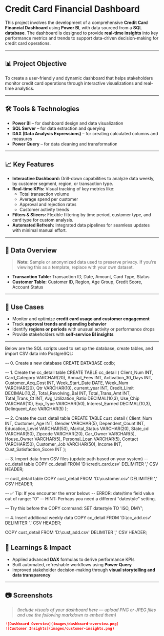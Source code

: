 # Credit Card Financial Dashboard

This project involves the development of a comprehensive **Credit Card Financial Dashboard** using **Power BI**, with data sourced from a **SQL database**. The dashboard is designed to provide **real-time insights** into key performance metrics and trends to support data-driven decision-making for credit card operations.

---

## 📊 Project Objective

To create a user-friendly and dynamic dashboard that helps stakeholders monitor credit card operations through interactive visualizations and real-time analytics.

---

## 🛠️ Tools & Technologies

- **Power BI** – for dashboard design and data visualization
- **SQL Server** – for data extraction and querying
- **DAX (Data Analysis Expressions)** – for creating calculated columns and measures
- **Power Query** – for data cleaning and transformation

---

## 📈 Key Features

- **Interactive Dashboard:** Drill-down capabilities to analyze data weekly, by customer segment, region, or transaction type.
- **Real-time KPIs:** Visual tracking of key metrics like:
  - Total transaction volume
  - Average spend per customer
  - Approval and rejection rates
  - Customer activity trends
- **Filters & Slicers:** Flexible filtering by time period, customer type, and card type for custom analysis.
- **Automated Refresh:** Integrated data pipelines for seamless updates with minimal manual effort.

---

## 📁 Data Overview

> **Note:** Sample or anonymized data used to preserve privacy. If you're viewing this as a template, replace with your own dataset.

- **Transaction Table:** Transaction ID, Date, Amount, Card Type, Status
- **Customer Table:** Customer ID, Region, Age Group, Credit Score, Account Status

---

## 📌 Use Cases

- Monitor and optimize **credit card usage and customer engagement**
- Track **approval trends and spending behavior**
- Identify **regions or periods** with unusual activity or performance drops
- Provide stakeholders with **self-service BI insights**

---
Below are the SQL scripts used to set up the database, create tables, and import CSV data into PostgreSQL:

-- 0. Create a new database
CREATE DATABASE ccdb;

-- 1. Create the cc_detail table
CREATE TABLE cc_detail (
    Client_Num INT,
    Card_Category VARCHAR(20),
    Annual_Fees INT,
    Activation_30_Days INT,
    Customer_Acq_Cost INT,
    Week_Start_Date DATE,
    Week_Num VARCHAR(20),
    Qtr VARCHAR(10),
    current_year INT,
    Credit_Limit DECIMAL(10,2),
    Total_Revolving_Bal INT,
    Total_Trans_Amt INT,
    Total_Trans_Ct INT,
    Avg_Utilization_Ratio DECIMAL(10,3),
    Use_Chip VARCHAR(10),
    Exp_Type VARCHAR(50),
    Interest_Earned DECIMAL(10,3),
    Delinquent_Acc VARCHAR(5)
);

-- 2. Create the cust_detail table
CREATE TABLE cust_detail (
    Client_Num INT,
    Customer_Age INT,
    Gender VARCHAR(5),
    Dependent_Count INT,
    Education_Level VARCHAR(50),
    Marital_Status VARCHAR(20),
    State_cd VARCHAR(50),
    Zipcode VARCHAR(20),
    Car_Owner VARCHAR(5),
    House_Owner VARCHAR(5),
    Personal_Loan VARCHAR(5),
    Contact VARCHAR(50),
    Customer_Job VARCHAR(50),
    Income INT,
    Cust_Satisfaction_Score INT
);

-- 3. Import data from CSV files (update path based on your system)
-- cc_detail table
COPY cc_detail
FROM 'D:\credit_card.csv' 
DELIMITER ',' 
CSV HEADER;

-- cust_detail table
COPY cust_detail
FROM 'D:\customer.csv' 
DELIMITER ',' 
CSV HEADER;

-- ✅ Tip: If you encounter the error below:
-- ERROR:  date/time field value out of range: "0"
-- HINT: Perhaps you need a different "datestyle" setting.

-- Try this before the COPY command:
SET datestyle TO 'ISO, DMY';

-- 4. Insert additional weekly data
COPY cc_detail
FROM 'D:\cc_add.csv' 
DELIMITER ',' 
CSV HEADER;

COPY cust_detail
FROM 'D:\cust_add.csv' 
DELIMITER ',' 
CSV HEADER;


## 🧠 Learnings & Impact

- Applied advanced **DAX** formulas to derive performance KPIs
- Built automated, refreshable workflows using **Power Query**
- Improved stakeholder decision-making through **visual storytelling and data transparency**

---

## 📷 Screenshots

> *(Include visuals of your dashboard here — upload PNG or JPEG files and use the following markdown to embed them)*

```markdown
![Dashboard Overview](images/dashboard-overview.png)
![Customer Insights](images/customer-insights.png)
